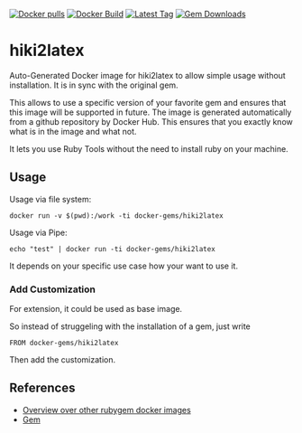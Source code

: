 [![Docker pulls](https://img.shields.io/docker/pulls/rubygem/hiki2latex.svg)](https://hub.docker.com/r/rubygem/hiki2latex/)
[![Docker Build](https://img.shields.io/docker/automated/rubygem/hiki2latex.svg)](https://hub.docker.com/r/rubygem/hiki2latex/)
[![Latest Tag](https://img.shields.io/github/tag/docker-rubygem/hiki2latex.svg)](https://hub.docker.com/r/rubygem/hiki2latex/)
[![Gem Downloads](https://img.shields.io/gem/dt/hiki2latex.svg)](https://rubygems.org/gems/hiki2latex/)
# hiki2latex

Auto-Generated Docker image for hiki2latex to allow simple usage without installation.
It is in sync with the original gem.

This allows to use a specific version of your favorite gem and ensures that this image will be supported in future.
The image is generated automatically from a github repository by Docker Hub.
This ensures that you exactly know what is in the image and what not.

It lets you use Ruby Tools without the need to install ruby on your machine.

## Usage

Usage via file system:

`docker run -v $(pwd):/work -ti docker-gems/hiki2latex`

Usage via Pipe:

`echo "test" | docker run -ti docker-gems/hiki2latex`

It depends on your specific use case how your want to use it.

### Add Customization

For extension, it could be used as base image.

So instead of struggeling with the installation of a gem, just write

`FROM docker-gems/hiki2latex`

Then add the customization.

## References

 - [Overview over other rubygem docker images](https://github.com/thinkbot/docker-rubygem)
 - [Gem](https://rubygems.org/gems/hiki2latex/)

